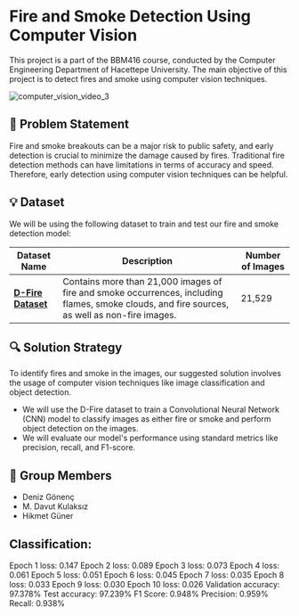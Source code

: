 # Fire and Smoke Detection Using Computer Vision

This project is a part of the BBM416 course, conducted by the Computer Engineering Department of Hacettepe University. The main objective of this project is to detect fires and smoke using computer vision techniques.

![computer_vision_video_3](https://github.com/davutkulaksiz/Computer-Vision-Term-Project/assets/58954450/540896cf-9d90-48c7-a7a0-517992d96f82)

## 🚀 Problem Statement

Fire and smoke breakouts can be a major risk to public safety, and early detection is crucial to minimize the damage caused by fires. Traditional fire detection methods can have limitations in terms of accuracy and speed. Therefore, early detection using computer vision techniques can be helpful.

## 💡 Dataset

We will be using the following dataset to train and test our fire and smoke detection model:

| Dataset Name | Description | Number of Images |
| --- | --- | --- |
| [**D-Fire Dataset**](https://github.com/gaiasd/DFireDataset) | Contains more than 21,000 images of fire and smoke occurrences, including flames, smoke clouds, and fire sources, as well as non-fire images. | 21,529 |

## 🔍 Solution Strategy

To identify fires and smoke in the images, our suggested solution involves the usage of computer vision techniques like image classification and object detection.

- We will use the D-Fire dataset to train a Convolutional Neural Network (CNN) model to classify images as either fire or smoke and perform object detection on the images.
- We will evaluate our model's performance using standard metrics like precision, recall, and F1-score.

## 👥 Group Members

- Deniz Gönenç
- M. Davut Kulaksız
- Hikmet Güner

## Classification:
Epoch 1 loss: 0.147
Epoch 2 loss: 0.089
Epoch 3 loss: 0.073
Epoch 4 loss: 0.061
Epoch 5 loss: 0.051
Epoch 6 loss: 0.045
Epoch 7 loss: 0.035
Epoch 8 loss: 0.033
Epoch 9 loss: 0.030
Epoch 10 loss: 0.026
Validation accuracy: 97.378%
Test accuracy: 97.239%
F1 Score: 0.948%
Precision: 0.959%
Recall: 0.938%